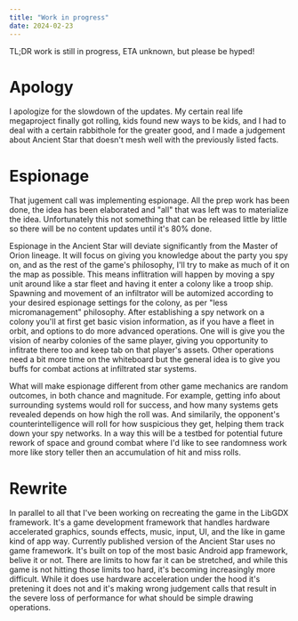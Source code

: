 ```yaml
---
title: "Work in progress"
date: 2024-02-23
---
```


TL;DR work is still in progress, ETA unknown, but please be hyped!

# Apology

I apologize for the slowdown of the updates. My certain real life megaproject finally got rolling, kids found new ways to be kids, and I had to deal with a certain rabbithole for the greater good, and I made a judgement about Ancient Star that doesn't mesh well with the previously listed facts.

# Espionage

That jugement call was implementing espionage. All the prep work has been done, the idea has been elaborated and "all" that was left was to materialize the idea. Unfortunately this not something that can be released little by little so there will be no content updates until it's 80% done.

Espionage in the Ancient Star will deviate significantly from the Master of Orion lineage. It will focus on giving you knowledge about the party you spy on, and as the rest of the game's philosophy, I'll try to make as much of it on the map as possible. This means inflitration will happen by moving a spy unit around like a star fleet and having it enter a colony like a troop ship. Spawning and movement of an infiltrator will be automized according to your desired espionage settings for the colony, as per "less micromanagement" philosophy. After establishing a spy network on a colony you'll at first get basic vision information, as if you have a fleet in orbit, and options to do more advanced operations. One will is give you the vision of nearby colonies of the same player, giving you opportunity to infitrate there too and keep tab on that player's assets. Other operations need a bit more time on the whiteboard but the general idea is to give you buffs for combat actions at infiltrated star systems.

What will make espionage different from other game mechanics are random outcomes, in both chance and magnitude. For example, getting info about surrounding systems would roll for success, and how many systems gets revealed depends on how high the roll was. And similarily, the opponent's counterintelligence will roll for how suspicious they get, helping them track down your spy networks. In a way this will be a testbed for potential future rework of space and ground combat where I'd like to see randomness work more like story teller then an accumulation of hit and miss rolls.

# Rewrite

In parallel to all that I've been working on recreating the game in the LibGDX framework. It's a game development framework that handles hardware accelerated graphics, sounds effects, music, input, UI, and the like in game kind of app way. Currently published version of the Ancient Star uses no game framework. It's built on top of the most basic Android app framework, belive it or not. There are limits to how far it can be stretched, and while this game is not hitting those limits too hard, it's becoming increasingly more difficult. While it does use hardware acceleration under the hood it's pretening it does not and it's making wrong judgement calls that result in the severe loss of performance for what should be simple drawing operations.